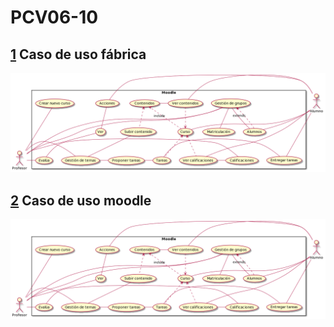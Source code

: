 # PCV06-10

## [1](fabrica.puml) Caso de uso fábrica

![Fabrica](https://github.com/sarosilla/CasosUso/blob/master/moodle1.png)

## [2](moodle.puml) Caso de uso moodle 

![moodle](https://github.com/sarosilla/CasosUso/blob/master/moodle1.png)
